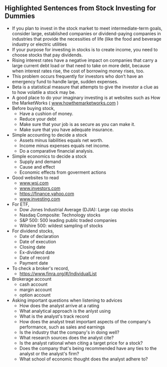 ## Highlighted Sentences from Stock Investing for Dummies
* If you plan to invest in the stock market to meet intermediate-term goals, consider large, established companies or dividend-paying companies in industries that 
provide the necessities of life (like the food and beverage industry or electric utilities
* If your purpose for investing in stocks is to create income, you need to choose stocks that pay dividends.
* Rising interest rates have a negative impact on companies that carry a large current debt load or that need to take on more debt, because when interest rates rise,
the cost of borrowing money rises, too.
* This problem occurs frequently for investors who don’t have an emergency fund to handle large, sudden expenses.
* Beta is a statistical measure that attempts to give the investor a clue as to how volatile a stock may be.
* A good place to do your imaginary investing is at websites such as How the MarketWorks ( www.howthemarketworks.com )
* Before buying stock,
    * Have a cushion of money.
    * Reduce your debt 
    * Make sure that your job is as secure as you can make it.
    * Make sure that you have adequate insurance.
* Simple accounting to decide a stock
   * Assets minus liabilities equals net worth.
   * Income minus expenses equals net income.
   * Do a comparative financial analysis.
* Simple economics to decide a stock
   * Supply and demand
   * Cause and effect
   * Economic effects from goverment actions
* Good websites to read
   * www.wsj.com
   * www.investors.com
   * https://finance.yahoo.com
   * www.investing.com
* For ETF,
   * Dow Jones Industrial Average (DJIA): Large cap stocks
   * Nasdaq Composite: Technology stocks
   * S&P 500: 500 leading public traded companies
   * Wilshire 500: wildest sampling of stocks
* For dividend stocks,
   * Date of declaration
   * Date of execution
   * Closing date
   * Ex-dividend date
   * Date of record
   * Payment date
* To check a broker's record,
   * https://www.finra.org/#/IndividualList
* Brokerage account
   * cash account
   * margin account
   * option account
* Asking important questions when listening to advices
   * How does the analyst arrive at a rating
   * What analytical approach is the anlyst using
   * What is the analyst's track record
   * How does the analyst treat important aspects of the company's performance, such as sales and earnings
   * Is the industry that the company's in doing well?
   * What research sources does the analyst cite?
   * Is the analyst rational when citing a target price for a stock?
   * Does the company that's being recommended have any ties to the analyst or the analyst's firm?
   * What school of economic thought does the analyst adhere to?
